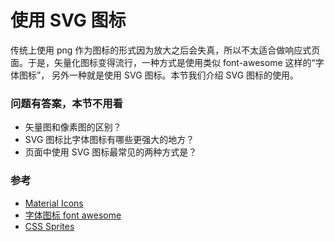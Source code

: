 # 使用 SVG 图标

传统上使用 png 作为图标的形式因为放大之后会失真，所以不太适合做响应式页面。于是，矢量化图标变得流行，一种方式是使用类似 font-awesome 这样的“字体图标”，
另外一种就是使用 SVG 图标。本节我们介绍 SVG 图标的使用。


### 问题有答案，本节不用看

- 矢量图和像素图的区别？
- SVG 图标比字体图标有哪些更强大的地方？
- 页面中使用 SVG 图标最常见的两种方式是？


### 参考

- [Material Icons](https://design.google.com/icons)
- [字体图标 font awesome](http://fontawesome.io/)
- [CSS Sprites](https://css-tricks.com/css-sprites/)
